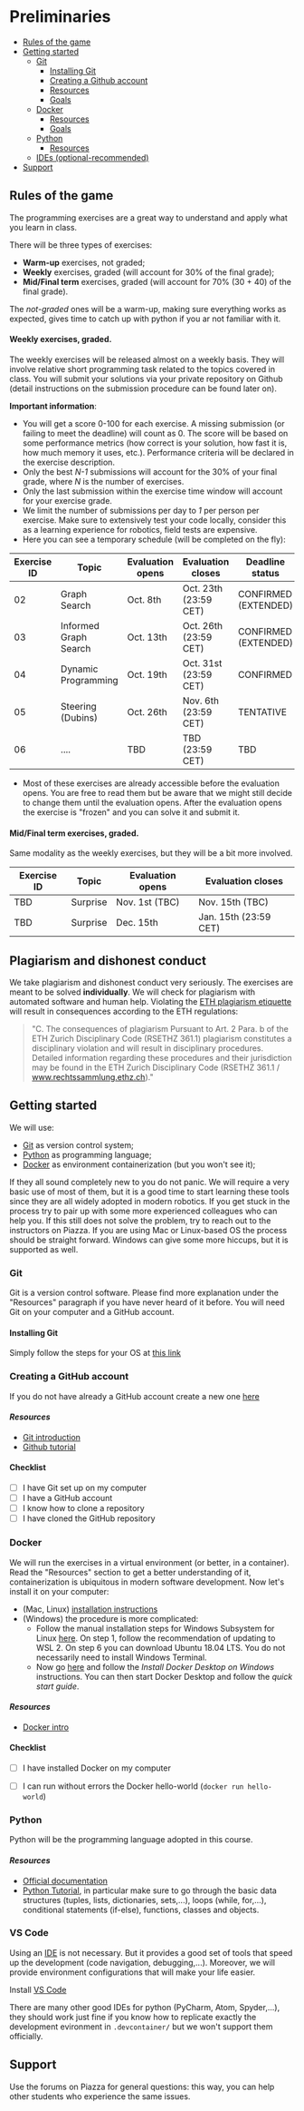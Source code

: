 # Preliminaries

- [Rules of the game](#rules-of-the-game)
- [Getting started](#getting-started)
    * [Git](#git)
        - [Installing Git](#installing-git)
        - [Creating a Github account](#creating-a-github-account)
        - [Resources](#-resources--)
        - [Goals](#--goals---)
    * [Docker](#docker)
        - [Resources](#-resources---1)
        - [Goals](#--goals----1)
    * [Python](#python)
        - [Resources](#-resources---2)
    * [IDEs (optional-recommended)](#ides---optional---recommended----)
- [Support](#support)

## Rules of the game

The programming exercises are a great way to understand and apply what you learn in class.

There will be three types of exercises:

- **Warm-up** exercises, not graded;
- **Weekly** exercises, graded (will account for 30% of the final grade);
- **Mid/Final term** exercises, graded (will account for 70% (30 + 40) of the final grade).

The *not-graded* ones will be a warm-up, making sure everything works as expected, gives time to catch up with python if
you ar not familiar with it.

#### **Weekly** exercises, graded.
The weekly exercises will be released almost on a weekly basis.
They will involve relative short programming task related to the topics covered in class.
You will submit your solutions via your private repository on Github (detail instructions on the submission procedure can be found later on).


**Important information**:

* You will get a score 0-100 for each exercise. A missing submission (or failing to meet the deadline) will count as 0. The score will be based on some performance metrics (how correct is your solution, how fast it is, how much memory
it uses, etc.). Performance criteria will be declared in the exercise description.
* Only the best _N-1_ submissions will account for the 30% of your final grade, where _N_ is the number of exercises.
* Only the last submission within the exercise time window will account for your exercise grade. 
* We limit the number of submissions per day to *1* per person per exercise.
Make sure to extensively test your code locally, consider this as a learning experience for robotics, field tests are expensive.
* Here you can see a temporary schedule (will be completed on the fly):

| Exercise **ID** | **Topic**             | Evaluation **opens** | Evaluation **closes** | **Deadline status** |
|-----------------|-----------------------|----------------------|-----------------------|---------------------|
| 02              | Graph Search          | Oct. 8th             | Oct. 23th (23:59 CET) | CONFIRMED (EXTENDED)|
| 03              | Informed Graph Search | Oct. 13th            | Oct. 26th (23:59 CET) | CONFIRMED (EXTENDED)|
| 04              | Dynamic Programming   | Oct. 19th            | Oct. 31st (23:59 CET) | CONFIRMED           |
| 05              | Steering (Dubins)     | Oct. 26th            | Nov. 6th (23:59 CET)  | TENTATIVE           |
| 06              | ....                  | TBD                  | TBD (23:59 CET)       | TBD                 |

* Most of these exercises are already accessible before the evaluation opens. 
You are free to read them but be aware that we might still decide to change them until the evaluation opens.
After the evaluation opens the exercise is "frozen" and you can solve it and submit it.

#### **Mid/Final term** exercises, graded.
Same modality as the weekly exercises, but they will be a bit more involved.

| Exercise **ID** | **Topic** | Evaluation **opens** | Evaluation **closes** |
|-----------------|-----------|----------------------|-----------------------|
| TBD             | Surprise  | Nov. 1st (TBC)       | Nov. 15th (TBC)       |
| TBD             | Surprise  | Dec. 15th            | Jan. 15th (23:59 CET) |


## Plagiarism and dishonest conduct

We take plagiarism and dishonest conduct very seriously.
The exercises are meant to be solved **individually**. 
We will check for plagiarism with automated software and human help. 
Violating the [ETH plagiarism etiquette](https://ethz.ch/content/dam/ethz/main/education/rechtliches-abschluesse/leistungskontrollen/plagiarism-citationetiquette.pdf)
will result in consequences according to the ETH regulations:

>"C. The consequences of plagiarism Pursuant to Art. 2 Para. b of the ETH Zurich Disciplinary Code (RSETHZ 361.1) plagiarism constitutes a disciplinary violation and will result in disciplinary procedures.
> Detailed information regarding these procedures and their jurisdiction may be found in the ETH Zurich Disciplinary Code (RSETHZ 361.1 / www.rechtssammlung.ethz.ch)."


## Getting started

We will use:

- [Git](https://git-scm.com/) as version control system;
- [Python](https://www.python.org/) as programming language;
- [Docker](https://www.docker.com/) as environment containerization (but you won't see it);

If they all sound completely new to you do not panic. 
We will require a very basic use of most of them, but it is a good time to start learning these tools since they are all widely adopted in modern robotics.
If you get stuck in the process try to pair up with some more experienced colleagues who can help you. 
If this still does not solve the problem, try to reach out to the instructors on Piazza. 
If you are using Mac or Linux-based OS the process should be straight forward. 
Windows can give some more hiccups, but it is supported as well.

### Git

Git is a version control software.
Please find more explanation under the "Resources" paragraph if you have never heard of it before. 
You will need Git on your computer and a GitHub account.

#### Installing Git

Simply follow the steps for your OS at [this link](https://git-scm.com/downloads)

### Creating a GitHub account

If you do not have already a GitHub account create a new one [here](https://github.com/join)

#### _Resources_

- [Git introduction](https://docs.duckietown.org/daffy/opmanual_duckiebot/out/preliminaries_git.html#sec:preliminaries-git)
- [Github tutorial](https://guides.github.com/activities/hello-world/)

#### **Checklist**

- [ ]  I have Git set up on my computer
- [ ]  I have a GitHub account
- [ ]  I know how to clone a repository
- [ ]  I have cloned the GitHub repository

### Docker

We will run the exercises in a virtual environment (or better, in a container).
Read the "Resources" section to get a better understanding of it, containerization is ubiquitous in modern software
development.
Now let's install it on your computer:

* (Mac, Linux) [installation instructions](https://docs.docker.com/get-docker/)
* (Windows) the procedure is more complicated:
    + Follow the manual installation steps for Windows Subsystem for
      Linux [here](https://docs.microsoft.com/en-us/windows/wsl/install-win10). On step 1, follow the recommendation of
      updating to WSL 2. On step 6 you can download Ubuntu 18.04 LTS. You do not necessarily need to install Windows
      Terminal.
    + Now go [here](https://docs.docker.com/desktop/windows/install/) and follow the _Install Docker Desktop on Windows_
      instructions. You can then start Docker Desktop and follow the *quick start guide*.

#### _Resources_

- [Docker intro](https://docs.duckietown.org/daffy/opmanual_duckiebot/out/preliminaries_docker_basics.html)

#### **Checklist**

- [ ] I have installed Docker on my computer
- [ ] I can run without errors the Docker hello-world (`docker run hello-world`)


### Python

Python will be the programming language adopted in this course.

#### _Resources_

- [Official documentation](https://docs.python.org/3/)
- [Python Tutorial](https://www.tutorialspoint.com/python/index.htm), in particular make sure to go through the basic
  data structures (tuples, lists, dictionaries, sets,...), loops (while, for,...), conditional statements (if-else),
  functions, classes and objects.

### VS Code

Using an [IDE](https://en.wikipedia.org/wiki/Integrated_development_environment) is not necessary.
But it provides a good set of tools that speed up the development (code navigation, debugging,...).
Moreover, we will provide environment configurations that will make your life easier.

Install [VS Code](https://code.visualstudio.com/)

There are many other good IDEs for python (PyCharm, Atom, Spyder,...), they should work just fine if you know how to
replicate exactly the development evironment in `.devcontainer/` but we won't support them officially.


## Support

Use the forums on Piazza for general questions: this way, you can help other students who experience the same issues.

